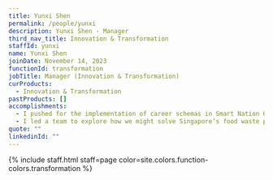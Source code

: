 ```yaml
---
title: Yunxi Shen
permalink: /people/yunxi
description: Yunxi Shen - Manager
third_nav_title: Innovation & Transformation
staffId: yunxi
name: Yunxi Shen
joinDate: November 14, 2023
functionId: transformation
jobTitle: Manager (Innovation & Transformation)
curProducts:
  - Innovation & Transformation
pastProducts: []
accomplishments:
  - I pushed for the implementation of career schemas in Smart Nation Group as a more data-driven performance approach that focuses on landed impact and tangible outcomes, to transform Government to be more like high-performing organisations in the private sector.
  - I led a team to explore how we might solve Singapore’s food waste problem by building Wasteless (waste-less.info) during Hack For Public Good 2024.
quote: ""
linkedinId: ""
---
```


{% include staff.html staff=page color=site.colors.function-colors.transformation %}
